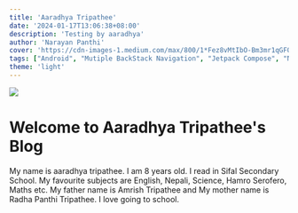 ```yaml
---
title: 'Aaradhya Tripathee'
date: '2024-01-17T13:06:38+08:00'
description: 'Testing by aaradhya'
author: 'Narayan Panthi'
cover: 'https://cdn-images-1.medium.com/max/800/1*Fez8vMtIbO-Bm3mr1qGFOA.jpeg'
tags: ["Android", "Mutiple BackStack Navigation", "Jetpack Compose", "Nested Navigation"]
theme: 'light'
---
```



![](https://cdn-images-1.medium.com/max/800/1*Fez8vMtIbO-Bm3mr1qGFOA.jpeg)


# Welcome to Aaradhya Tripathee's Blog
My name is aaradhya tripathee. I am 8 years old. I read in Sifal Secondary School. My favourite
subjects are English, Nepali, Science, Hamro Serofero, Maths etc. My father name is Amrish Tripathee and
My mother name is Radha Panthi Tripathee. I love going to school. 